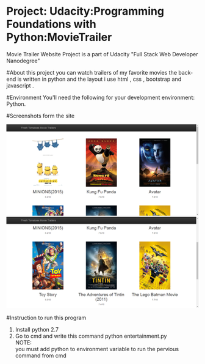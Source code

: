 # Project: Udacity:Programming Foundations with Python:MovieTrailer
Movie Trailer Website Project is a part of Udacity "Full Stack Web Developer Nanodegree"

#About
this project you can watch trailers of my favorite movies the back-end is written in python and the layout i use html , css , bootstrap and javascript .

#Environment
You'll need the following for your development environment:
Python.

#Screenshots form the site

 <img src="1.png">
 <img src="2.png">

#Instruction to run this program

1. Install python 2.7
2. Go to cmd and write this command  python entertainment.py <br>
NOTE:<br>
you must add python to environment variable to run the pervious command from cmd
